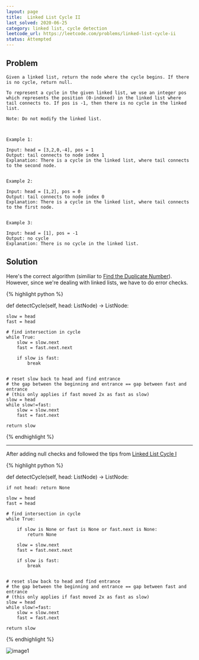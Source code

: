 ```yaml
---
layout: page
title:  Linked List Cycle II
last_solved: 2020-06-25
category: linked list, cycle detection
leetcode_url: https://leetcode.com/problems/linked-list-cycle-ii
status: Attempted
---
```


Problem
-------

```
Given a linked list, return the node where the cycle begins. If there is no cycle, return null.

To represent a cycle in the given linked list, we use an integer pos which represents the position (0-indexed) in the linked list where tail connects to. If pos is -1, then there is no cycle in the linked list.

Note: Do not modify the linked list.

 

Example 1:

Input: head = [3,2,0,-4], pos = 1
Output: tail connects to node index 1
Explanation: There is a cycle in the linked list, where tail connects to the second node.


Example 2:

Input: head = [1,2], pos = 0
Output: tail connects to node index 0
Explanation: There is a cycle in the linked list, where tail connects to the first node.


Example 3:

Input: head = [1], pos = -1
Output: no cycle
Explanation: There is no cycle in the linked list.

```

Solution
----------

Here's the correct algorithm (similiar to [Find the Duplicate Number](/problems/findTheDuplicateNumber)). However, since we're dealing with linked lists, we have to do error checks.

{% highlight python %}

def detectCycle(self, head: ListNode) -> ListNode:
    
    slow = head
    fast = head
    
    # find intersection in cycle
    while True:
        slow = slow.next
        fast = fast.next.next
        
        if slow is fast:
            break
    
    
    # reset slow back to head and find entrance
    # the gap between the beginning and entrance == gap between fast and entrance
    # (this only applies if fast moved 2x as fast as slow)
    slow = head
    while slow!=fast:
        slow = slow.next
        fast = fast.next
    
    return slow

{% endhighlight %}

_____________________


After adding null checks and followed the tips from [Linked List Cycle I](/problems/llcycle)

{% highlight python %}

def detectCycle(self, head: ListNode) -> ListNode:
    
    if not head: return None
    
    slow = head
    fast = head
    
    # find intersection in cycle
    while True:
        
        if slow is None or fast is None or fast.next is None:
            return None
        
        slow = slow.next
        fast = fast.next.next
        
        if slow is fast:
            break
    
    
    # reset slow back to head and find entrance
    # the gap between the beginning and entrance == gap between fast and entrance
    # (this only applies if fast moved 2x as fast as slow)
    slow = head
    while slow!=fast:
        slow = slow.next
        fast = fast.next
    
    return slow

{% endhighlight %}

![image1]()